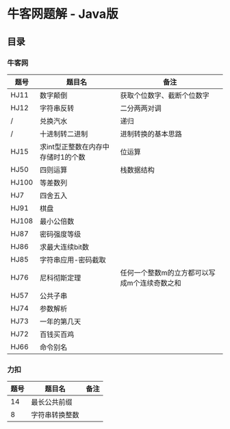 # 牛客网题解 - Java版

## 目录

### 牛客网

| 题号  | 题目名  | 备注  |
|---|---|---|
| HJ11  | 数字颠倒  | 获取个位数字、截断个位数字  |
| HJ12  | 字符串反转  | 二分两两对调  |
| /  | 兑换汽水  |  递归 |
| /  | 十进制转二进制  | 进制转换的基本思路 |
| HJ15  | 求int型正整数在内存中存储时1的个数  | 位运算 |
| HJ50  | 四则运算  | 栈数据结构  |
| HJ100  | 等差数列  |   |
| HJ7  | 四舍五入  |   |
| HJ91  | 棋盘  |   |
| HJ108  | 最小公倍数  |   |
| HJ87  | 密码强度等级  |   |
| HJ86  | 求最大连续bit数  |   |
| HJ85  | 字符串应用-密码截取  |   |
| HJ76  | 尼科彻斯定理  | 任何一个整数m的立方都可以写成m个连续奇数之和  |
| HJ57  | 公共子串 |   |
| HJ74  | 参数解析 |   |
| HJ73  | 一年的第几天 |   |
| HJ72  | 百钱买百鸡 |   |
| HJ66  | 命令别名 |   |

### 力扣
| 题号  | 题目名  | 备注  |
|---|---|---|
| 14  | 最长公共前缀  |  |
| 8  | 字符串转换整数  |  |

